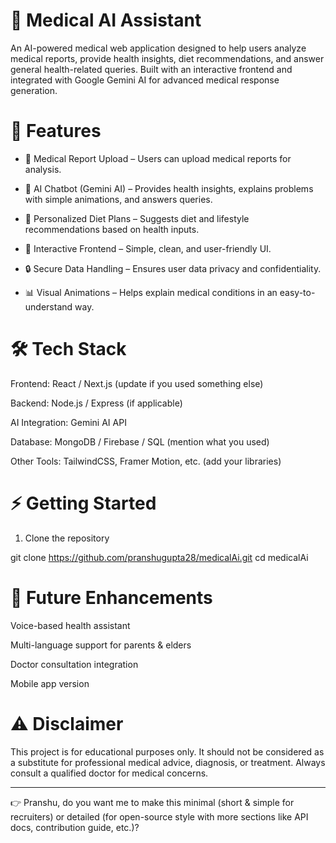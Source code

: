 # 🏥 Medical AI Assistant

An AI-powered medical web application designed to help users analyze medical reports, provide health insights, diet recommendations, and answer general health-related queries. Built with an interactive frontend and integrated with Google Gemini AI for advanced medical response generation.

# 🚀 Features

- 📄 Medical Report Upload – Users can upload medical reports for analysis.

- 🤖 AI Chatbot (Gemini AI) – Provides health insights, explains problems with simple animations, and answers queries.

- 🥗 Personalized Diet Plans – Suggests diet and lifestyle recommendations based on health inputs.

- 💬 Interactive Frontend – Simple, clean, and user-friendly UI.

- 🔒 Secure Data Handling – Ensures user data privacy and confidentiality.

- 📊 Visual Animations – Helps explain medical conditions in an easy-to-understand way.


# 🛠 Tech Stack

Frontend: React / Next.js (update if you used something else)

Backend: Node.js / Express (if applicable)

AI Integration: Gemini AI API

Database: MongoDB / Firebase / SQL (mention what you used)

Other Tools: TailwindCSS, Framer Motion, etc. (add your libraries)


# ⚡ Getting Started

1. Clone the repository

git clone https://github.com/pranshugupta28/medicalAi.git
cd medicalAi



# 🔮 Future Enhancements

Voice-based health assistant

Multi-language support for parents & elders

Doctor consultation integration

Mobile app version


# ⚠ Disclaimer

This project is for educational purposes only. It should not be considered as a substitute for professional medical advice, diagnosis, or treatment. Always consult a qualified doctor for medical concerns.



---

👉 Pranshu, do you want me to make this minimal (short & simple for recruiters) or detailed (for open-source style with more sections like API docs, contribution guide, etc.)?
